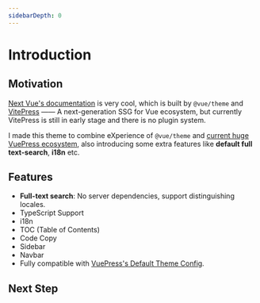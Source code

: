 ```yaml
---
sidebarDepth: 0
---
```


# Introduction

## Motivation

[Next Vue's documentation](https://staging.vuejs.org/) is very cool, which is built by `@vue/theme` and [VitePress](https://github.com/vuejs/vitepress) —— A next-generation SSG for Vue ecosystem, but currently VitePress is still in early stage and there is no plugin system.

I made this theme to combine eXperience of `@vue/theme` and [current huge VuePress ecosystem](https://github.com/vuepress/awesome-vuepress/), also introducing some extra features like **default full text-search**, **i18n** etc.

## Features

- **Full-text search**: No server dependencies, support distinguishing locales.
- TypeScript Support
- i18n
- TOC (Table of Contents)
- Code Copy
- Sidebar
- Navbar
- Fully compatible with [VuePress's Default Theme Config](https://vuepress.vuejs.org/theme/default-theme-config.html).

## Next Step

<NextSteps>
  <Step href="/guide/getting-started.html" title="Getting Started" description="Learn how to quickly install and use this theme."/>
  <Step href="/config/" title="Config" description="Learn about the configuration of this theme."/>
  <Step href="/guide/migration.html" title="Migration" description="Migrate from other VuePress themes."/>
</NextSteps>

